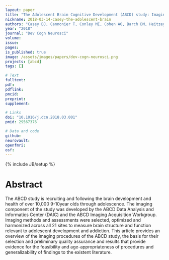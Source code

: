 ```yaml
---
layout: paper
title: "The Adolescent Brain Cognitive Development (ABCD) study: Imaging acquisition across 21 sites."
nickname: 2018-03-14-casey-the-adolescent-brain
authors: "Casey BJ, Cannonier T, Conley MI, Cohen AO, Barch DM, Heitzeg MM, Soules ME, Teslovich T, Dellarco DV, Garavan H, Orr CA, Wager TD, Banich MT, Speer NK, Sutherland MT, Riedel MC, Dick AS, Bjork JM, Thomas KM, Chaarani B, Mejia MH, Hagler DJ Jr., Daniela Cornejo M, Sicat CS, Harms MP, Dosenbach NUF, Rosenberg M, Earl E, Bartsch H, Watts R, Polimeni JR, Kuperman JM, Fair DA, Dale AM"
year: "2018"
journal: "Dev Cogn Neurosci"
volume:
issue:
pages:
is_published: true
image: /assets/images/papers/dev-cogn-neurosci.png
projects: [abcd]
tags: []

# Text
fulltext:
pdf:
pdflink:
pmcid:
preprint:
supplement:

# Links
doi: "10.1016/j.dcn.2018.03.001"
pmid: 29567376

# Data and code
github:
neurovault:
openfmri:
osf:
---
```

{% include JB/setup %}

# Abstract

The ABCD study is recruiting and following the brain development and health of over 10,000 9-10year olds through adolescence. The imaging component of the study was developed by the ABCD Data Analysis and Informatics Center (DAIC) and the ABCD Imaging Acquisition Workgroup. Imaging methods and assessments were selected, optimized and harmonized across all 21 sites to measure brain structure and function relevant to adolescent development and addiction. This article provides an overview of the imaging procedures of the ABCD study, the basis for their selection and preliminary quality assurance and results that provide evidence for the feasibility and age-appropriateness of procedures and generalizability of findings to the existent literature.

